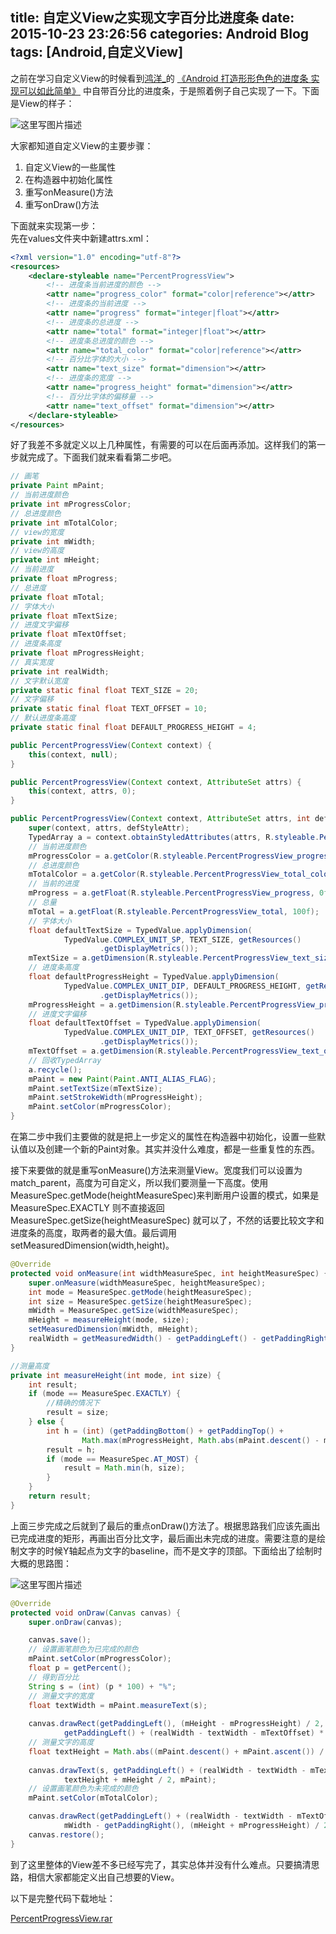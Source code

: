 title: 自定义View之实现文字百分比进度条
date: 2015-10-23 23:26:56
categories: Android Blog
tags: [Android,自定义View]
---
之前在学习自定义View的时候看到[鸿洋_](http://my.csdn.net/lmj623565791)的 [《Android 打造形形色色的进度条 实现可以如此简单》](http://blog.csdn.net/lmj623565791/article/details/43371299) 中自带百分比的进度条，于是照着例子自己实现了一下。下面是View的样子：

![这里写图片描述](/uploads/20151023/20151023211913.gif)

大家都知道自定义View的主要步骤：  
1. 自定义View的一些属性  
2. 在构造器中初始化属性  
3. 重写onMeasure()方法  
4. 重写onDraw()方法  

下面就来实现第一步：  
先在values文件夹中新建attrs.xml：
``` xml
<?xml version="1.0" encoding="utf-8"?>
<resources>
	<declare-styleable name="PercentProgressView">
		<!-- 进度条当前进度的颜色 -->
		<attr name="progress_color" format="color|reference"></attr>
		<!-- 进度条的当前进度 -->
		<attr name="progress" format="integer|float"></attr>
		<!-- 进度条的总进度 -->
		<attr name="total" format="integer|float"></attr>
		<!-- 进度条总进度的颜色 -->
		<attr name="total_color" format="color|reference"></attr>
		<!-- 百分比字体的大小 -->
		<attr name="text_size" format="dimension"></attr>
		<!-- 进度条的宽度 -->
		<attr name="progress_height" format="dimension"></attr>
		<!-- 百分比字体的偏移量 -->
		<attr name="text_offset" format="dimension"></attr>
	</declare-styleable>
</resources>
```
好了我差不多就定义以上几种属性，有需要的可以在后面再添加。这样我们的第一步就完成了。下面我们就来看看第二步吧。
``` java
// 画笔
private Paint mPaint;
// 当前进度颜色
private int mProgressColor;
// 总进度颜色
private int mTotalColor;
// view的宽度
private int mWidth;
// view的高度
private int mHeight;
// 当前进度
private float mProgress;
// 总进度
private float mTotal;
// 字体大小
private float mTextSize;
// 进度文字偏移
private float mTextOffset;
// 进度条高度
private float mProgressHeight;
// 真实宽度
private int realWidth;
// 文字默认宽度
private static final float TEXT_SIZE = 20;
// 文字偏移
private static final float TEXT_OFFSET = 10;
// 默认进度条高度
private static final float DEFAULT_PROGRESS_HEIGHT = 4;

public PercentProgressView(Context context) {
    this(context, null);
}

public PercentProgressView(Context context, AttributeSet attrs) {
    this(context, attrs, 0);
}

public PercentProgressView(Context context, AttributeSet attrs, int defStyleAttr) {
    super(context, attrs, defStyleAttr);
    TypedArray a = context.obtainStyledAttributes(attrs, R.styleable.PercentProgressView);
    // 当前进度颜色
    mProgressColor = a.getColor(R.styleable.PercentProgressView_progress_color, Color.RED);
    // 总进度颜色
    mTotalColor = a.getColor(R.styleable.PercentProgressView_total_color, Color.GRAY);
    // 当前的进度
    mProgress = a.getFloat(R.styleable.PercentProgressView_progress, 0f);
    // 总量
    mTotal = a.getFloat(R.styleable.PercentProgressView_total, 100f);
    // 字体大小
    float defaultTextSize = TypedValue.applyDimension(
            TypedValue.COMPLEX_UNIT_SP, TEXT_SIZE, getResources()
                    .getDisplayMetrics());
    mTextSize = a.getDimension(R.styleable.PercentProgressView_text_size, defaultTextSize);
    // 进度条高度
    float defaultProgressHeight = TypedValue.applyDimension(
            TypedValue.COMPLEX_UNIT_DIP, DEFAULT_PROGRESS_HEIGHT, getResources()
                    .getDisplayMetrics());
    mProgressHeight = a.getDimension(R.styleable.PercentProgressView_progress_height, defaultProgressHeight);
    // 进度文字偏移
    float defaultTextOffset = TypedValue.applyDimension(
            TypedValue.COMPLEX_UNIT_DIP, TEXT_OFFSET, getResources()
                    .getDisplayMetrics());
    mTextOffset = a.getDimension(R.styleable.PercentProgressView_text_offset, defaultTextOffset);
	// 回收TypedArray
	a.recycle();
    mPaint = new Paint(Paint.ANTI_ALIAS_FLAG);
    mPaint.setTextSize(mTextSize);
    mPaint.setStrokeWidth(mProgressHeight);
    mPaint.setColor(mProgressColor);
}
```
在第二步中我们主要做的就是把上一步定义的属性在构造器中初始化，设置一些默认值以及创建一个新的Paint对象。其实并没什么难度，都是一些重复性的东西。

接下来要做的就是重写onMeasure()方法来测量View。宽度我们可以设置为match_parent，高度为可自定义，所以我们要测量一下高度。使用MeasureSpec.getMode(heightMeasureSpec)来判断用户设置的模式，如果是 MeasureSpec.EXACTLY 则不直接返回 MeasureSpec.getSize(heightMeasureSpec) 就可以了，不然的话要比较文字和进度条的高度，取两者的最大值。最后调用setMeasuredDimension(width,height)。
``` java
@Override
protected void onMeasure(int widthMeasureSpec, int heightMeasureSpec) {
    super.onMeasure(widthMeasureSpec, heightMeasureSpec);
    int mode = MeasureSpec.getMode(heightMeasureSpec);
    int size = MeasureSpec.getSize(heightMeasureSpec);
    mWidth = MeasureSpec.getSize(widthMeasureSpec);
    mHeight = measureHeight(mode, size);
    setMeasuredDimension(mWidth, mHeight);
    realWidth = getMeasuredWidth() - getPaddingLeft() - getPaddingRight();
}

//测量高度
private int measureHeight(int mode, int size) {
    int result;
    if (mode == MeasureSpec.EXACTLY) {
		//精确的情况下
        result = size;
    } else {
        int h = (int) (getPaddingBottom() + getPaddingTop() +
                Math.max(mProgressHeight, Math.abs(mPaint.descent() - mPaint.ascent())));
        result = h;
        if (mode == MeasureSpec.AT_MOST) {
            result = Math.min(h, size);
        }
    }
    return result;
}
```
上面三步完成之后就到了最后的重点onDraw()方法了。根据思路我们应该先画出已完成进度的矩形，再画出百分比文字，最后画出未完成的进度。需要注意的是绘制文字的时候Y轴起点为文字的baseline，而不是文字的顶部。下面给出了绘制时大概的思路图：  

![这里写图片描述](/uploads/20151023/20151023214750.png)

``` java
@Override
protected void onDraw(Canvas canvas) {
    super.onDraw(canvas);

    canvas.save();
    // 设置画笔颜色为已完成的颜色
    mPaint.setColor(mProgressColor);
    float p = getPercent();
    // 得到百分比
    String s = (int) (p * 100) + "%";
    // 测量文字的宽度
    float textWidth = mPaint.measureText(s);
    
    canvas.drawRect(getPaddingLeft(), (mHeight - mProgressHeight) / 2,
            getPaddingLeft() + (realWidth - textWidth - mTextOffset) * p, (mHeight + mProgressHeight) / 2, mPaint);
	// 测量文字的高度
    float textHeight = Math.abs((mPaint.descent() + mPaint.ascent()) / 2);
			
    canvas.drawText(s, getPaddingLeft() + (realWidth - textWidth - mTextOffset) * p + mTextOffset / 2,
            textHeight + mHeight / 2, mPaint);
	// 设置画笔颜色为未完成的颜色
    mPaint.setColor(mTotalColor);

    canvas.drawRect(getPaddingLeft() + (realWidth - textWidth - mTextOffset) * p + mTextOffset + textWidth, (mHeight - mProgressHeight) / 2,
            mWidth - getPaddingRight(), (mHeight + mProgressHeight) / 2, mPaint);
    canvas.restore();
}
```
到了这里整体的View差不多已经写完了，其实总体并没有什么难点。只要搞清思路，相信大家都能定义出自己想要的View。  

以下是完整代码下载地址： 
 
[PercentProgressView.rar](/uploads/20151023/PercentProgressView.rar)